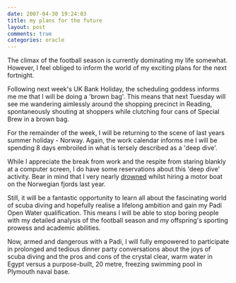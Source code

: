 ```yaml
---
date: 2007-04-30 19:24:03
title: my plans for the future
layout: post
comments: true
categories: oracle
---
```

The climax of the football season is currently dominating my life
somewhat. However, I feel obliged to inform the world of my exciting
plans for the next fortnight.

Following next week's UK Bank Holiday, the scheduling goddess informs me
me that I will be doing a 'brown bag'. This means that next Tuesday will
see me wandering aimlessly around the shopping precinct in Reading,
spontaneously shouting at shoppers while clutching four cans of Special
Brew in a brown bag.

For the remainder of the week, I will be returning to the scene of last
years summer holiday - Norway. Again, the work calendar informs me I
will be spending 8 days embroiled in what is tersely described as a
'deep dive'.

While I appreciate the break from work and the respite from staring
blankly at a computer screen, I do have some reservations about this
'deep dive' activity. Bear in mind that I very nearly
[drowned](http://www.nbrightside.com/blog/2006/08/22/holiday-highlights/)
whilst hiring a motor boat on the Norwegian fjords last year.

Still, it will be a fantastic opportunity to learn all about the
fascinating world of scuba diving and hopefully realise a lifelong
ambition and gain my Padi Open Water qualification. This means I will be
able to stop boring people with my detailed analysis of the football
season and my offspring's sporting prowess and academic abilities.

Now, armed and dangerous with a Padi, I will fully empowered to
participate in prolonged and tedious dinner party conversations about
the joys of scuba diving and the pros and cons of the crystal clear,
warm water in Egypt versus a purpose-built, 20 metre, freezing swimming
pool in Plymouth naval base.

